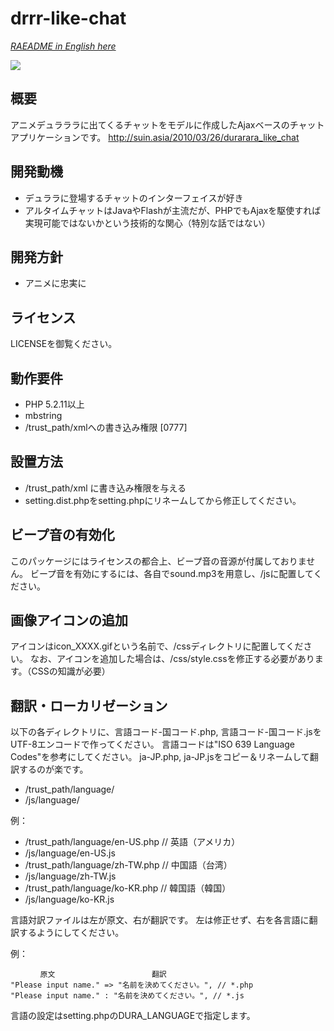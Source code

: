 # drrr-like-chat

_[RAEADME in English here](https://github.com/drrr-like-chat/drrr-like-chat/blob/master/README.en.md)_

![](https://raw.githubusercontent.com/drrr-like-chat/drrr-like-chat/master/image.png)

## 概要

アニメデュラララに出てくるチャットをモデルに作成したAjaxベースのチャットアプリケーションです。
http://suin.asia/2010/03/26/durarara_like_chat

## 開発動機

* デュララに登場するチャットのインターフェイスが好き
* アルタイムチャットはJavaやFlashが主流だが、PHPでもAjaxを駆使すれば実現可能ではないかという技術的な関心（特別な話ではない）


## 開発方針

* アニメに忠実に


## ライセンス

LICENSEを御覧ください。

## 動作要件

* PHP 5.2.11以上
* mbstring
* /trust_path/xmlへの書き込み権限 [0777]

## 設置方法

* /trust_path/xml に書き込み権限を与える
* setting.dist.phpをsetting.phpにリネームしてから修正してください。

## ビープ音の有効化

このパッケージにはライセンスの都合上、ビープ音の音源が付属しておりません。
ビープ音を有効にするには、各自でsound.mp3を用意し、/jsに配置してください。


## 画像アイコンの追加

アイコンはicon_XXXX.gifという名前で、/cssディレクトリに配置してください。
なお、アイコンを追加した場合は、/css/style.cssを修正する必要があります。（CSSの知識が必要）


## 翻訳・ローカリゼーション

以下の各ディレクトリに、言語コード-国コード.php, 言語コード-国コード.jsをUTF-8エンコードで作ってください。
言語コードは"ISO 639 Language Codes"を参考にしてください。
ja-JP.php, ja-JP.jsをコピー＆リネームして翻訳するのが楽です。

* /trust_path/language/
* /js/language/

例：

* /trust_path/language/en-US.php // 英語（アメリカ）
* /js/language/en-US.js
* /trust_path/language/zh-TW.php // 中国語（台湾）
* /js/language/zh-TW.js
* /trust_path/language/ko-KR.php // 韓国語（韓国）
* /js/language/ko-KR.js

言語対訳ファイルは左が原文、右が翻訳です。
左は修正せず、右を各言語に翻訳するようにしてください。

例：

```
　　　　原文　　　　　　　　　　　　　翻訳
"Please input name." => "名前を決めてください。", // *.php
"Please input name." : "名前を決めてください。", // *.js
```

言語の設定はsetting.phpのDURA_LANGUAGEで指定します。
